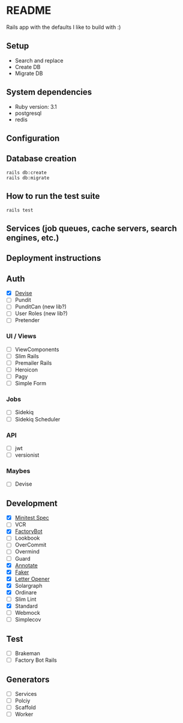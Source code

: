 # README

Rails app with the defaults I like to build with :)

## Setup

  - Search and replace
  - Create DB
  - Migrate DB

## System dependencies

  - Ruby version: 3.1
  - postgresql
  - redis

## Configuration

## Database creation

    rails db:create
    rails db:migrate

## How to run the test suite

    rails test

## Services (job queues, cache servers, search engines, etc.)

## Deployment instructions

## Auth

- [X] [Devise](https://github.com/heartcombo/devise)
- [ ] Pundit
- [ ] PunditCan (new lib?)
- [ ] User Roles (new lib?)
- [ ] Pretender

### UI / Views

- [ ] ViewComponents
- [ ] Slim Rails
- [ ] Premailer Rails
- [ ] Heroicon
- [ ] Pagy
- [ ] Simple Form

### Jobs

- [ ] Sidekiq
- [ ] Sidekiq Scheduler

### API

- [ ] jwt
- [ ] versionist

### Maybes

- [ ] Devise

## Development

- [X] [Minitest Spec](https://github.com/minitest/minitest-rails)
- [ ] VCR
- [X] [FactoryBot](https://github.com/thoughtbot/factory_bot_rails)
- [ ] Lookbook
- [ ] OverCommit
- [ ] Overmind
- [ ] Guard
- [X] [Annotate](https://github.com/ctran/annotate_models)
- [X] [Faker](https://github.com/faker-ruby/faker)
- [X] [Letter Opener](https://github.com/ryanb/letter_opener)
- [X] Solargraph
- [X] Ordinare
- [ ] Slim Lint
- [X] Standard
- [ ] Webmock
- [ ] Simplecov

## Test

- [ ] Brakeman
- [ ] Factory Bot Rails

## Generators

- [ ] Services
- [ ] Polciy
- [ ] Scaffold
- [ ] Worker
